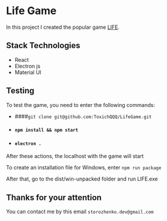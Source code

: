 # Life Game

In this project I created the popular game [LIFE](https://ru.wikipedia.org/wiki/Игра_«Жизнь»).

## Stack Technologies

- React
- Electron js
- Material UI

## Testing

To test the game, you need to enter the following commands:

- ####`git clone git@github.com:ToxichQQQ/LifeGame.git`
- #### `npm install && npm start`
- #### `electron .`

After these actions, the localhost with the game will start

To create an installation file for Windows, enter `npm run package`

After that, go to the dist/win-unpacked folder and run LIFE.exe


## Thanks for your attention

 You can contact me by this email `storozhenko.dev@gmail.com`